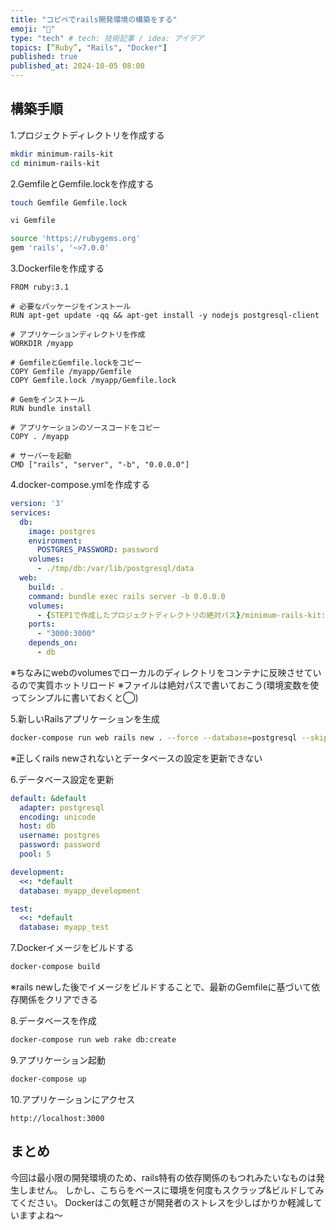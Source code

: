 ```yaml
---
title: "コピペでrails開発環境の構築をする"
emoji: "🚊"
type: "tech" # tech: 技術記事 / idea: アイデア
topics: [”Ruby”, "Rails", "Docker"]
published: true
published_at: 2024-10-05 08:00
---
```


## 構築手順
1.プロジェクトディレクトリを作成する
```Bash
mkdir minimum-rails-kit
cd minimum-rails-kit
```

2.GemfileとGemfile.lockを作成する
```Bash
touch Gemfile Gemfile.lock

vi Gemfile

source 'https://rubygems.org'
gem 'rails', '~>7.0.0'
```

3.Dockerfileを作成する
```Docker:Dockerfile
FROM ruby:3.1

# 必要なパッケージをインストール
RUN apt-get update -qq && apt-get install -y nodejs postgresql-client

# アプリケーションディレクトリを作成
WORKDIR /myapp

# GemfileとGemfile.lockをコピー
COPY Gemfile /myapp/Gemfile
COPY Gemfile.lock /myapp/Gemfile.lock

# Gemをインストール
RUN bundle install

# アプリケーションのソースコードをコピー
COPY . /myapp

# サーバーを起動
CMD ["rails", "server", "-b", "0.0.0.0"]
```

4.docker-compose.ymlを作成する
```yml:docker-compose.yml
version: '3'
services:
  db:
    image: postgres
    environment:
      POSTGRES_PASSWORD: password
    volumes:
      - ./tmp/db:/var/lib/postgresql/data
  web:
    build: .
    command: bundle exec rails server -b 0.0.0.0
    volumes:
      - {STEP1で作成したプロジェクトディレクトリの絶対パス}/minimum-rails-kit:/myapp
    ports:
      - "3000:3000"
    depends_on:
      - db
```

※ちなみにwebのvolumesでローカルのディレクトリをコンテナに反映させているので実質ホットリロード
※ファイルは絶対パスで書いておこう(環境変数を使ってシンプルに書いておくと◯)

5.新しいRailsアプリケーションを生成
```Bash
docker-compose run web rails new . --force --database=postgresql --skip-bundle
```

※正しくrails newされないとデータベースの設定を更新できない

6.データベース設定を更新
```yml:config/database.yml
default: &default
  adapter: postgresql
  encoding: unicode
  host: db
  username: postgres
  password: password
  pool: 5

development:
  <<: *default
  database: myapp_development

test:
  <<: *default
  database: myapp_test
```

7.Dockerイメージをビルドする
```Bash
docker-compose build
```

※rails newした後でイメージをビルドすることで、最新のGemfileに基づいて依存関係をクリアできる

8.データベースを作成
```Bash
docker-compose run web rake db:create
```

9.アプリケーション起動
```Bash
docker-compose up
```

10.アプリケーションにアクセス
```
http://localhost:3000
```

## まとめ
今回は最小限の開発環境のため、rails特有の依存関係のもつれみたいなものは発生しません。
しかし、こちらをベースに環境を何度もスクラップ&ビルドしてみてください。
Dockerはこの気軽さが開発者のストレスを少しばかりか軽減していますよね〜
